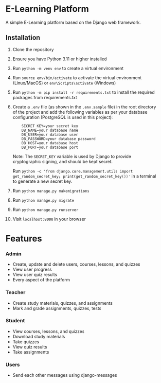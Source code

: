 # E-Learning Platform
A simple E-Learning platform based on the Django web framework.

## Installation
1. Clone the repository
2. Ensure you have Python 3.11 or higher installed
3. Run `python -m venv env` to create a virtual environment
4. Run `source env/bin/activate` to activate the virtual environment (Linux/MacOS) or `env\Scripts\activate` (Windows)
5. Run `python -m pip install -r requirements.txt` to install the required packages from requirements.txt
6. Create a `.env` file (as shown in the `.env.sample` file) in the root directory of the project and add the following variables as per 
your database configuration (PostgreSQL is used in this project):

    ```
        SECRET_KEY=your_secret_key
        DB_NAME=your database name
        DB_USER=your database user
        DB_PASSWORD=your database password
        DB_HOST=your database host
        DB_PORT=your database port
    ```
   Note: The `SECRET_KEY` variable is used by Django to provide cryptographic signing, and should be kept secret. 
   
   Run `python -c 'from django.core.management.utils import get_random_secret_key; print(get_random_secret_key())'`
   in a terminal to generate a new secret key.


7. Run `python manage.py makemigrations`
8. Run `python manage.py migrate`
9. Run `python manage.py runserver`
10. Visit `localhost:8000` in your browser

# Features
### Admin
- Create, update and delete users, courses, lessons, and quizzes
- View user progress
- View user quiz results
- Every aspect of the platform

### Teacher
- Create study materials, quizzes, and assignments
- Mark and grade assignments, quizzes, tests

### Student
- View courses, lessons, and quizzes
- Download study materials
- Take quizzes
- View quiz results
- Take assignments

### Users
- Send each other messages using django-messages






